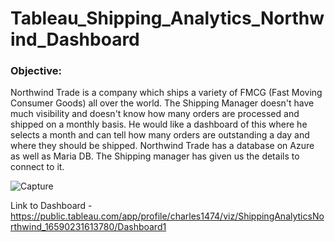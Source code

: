# Tableau_Shipping_Analytics_Northwind_Dashboard

### Objective:

Northwind Trade is a company which ships a variety of FMCG (Fast Moving Consumer Goods) all over the world.
The Shipping Manager doesn't have much visibility and doesn't know how many orders are processed and shipped on a monthly basis. 
He would like a dashboard of this where he selects a month and can tell how many orders are outstanding a day and where they should be shipped.
Northwind Trade has a database on Azure as well as Maria DB. The Shipping manager has given us the details to connect to it.

![Capture](https://user-images.githubusercontent.com/40834093/184875741-3af74cb3-cb37-4d80-933e-f9cf5de2467c.PNG)

Link to Dashboard - https://public.tableau.com/app/profile/charles1474/viz/ShippingAnalyticsNorthwind_16590231613780/Dashboard1
